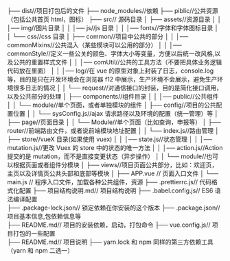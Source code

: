 ├── dist//项目打包后的文件
├── node_modules//依赖
├── piblic//公共资源（包括公共首页 html，图标）
├── src// 源码目录
│ ├── assets//资源目录
│ │ │── img//图片目录
│ │ │── js//js 目录
│ │ │── fonts//字体和字体图标目录
│ │ └── css//css 目录
│ ├── common//项目中公共的部分
│ │ │── commonMixins//公共混入（某些模块可以公用的部分）
│ │ │── commonStyle//定义一些公关的颜色、字体大小等变量，方便以后统一改风格,以及公共的重置样式文件
│ │ │── comUtil//公共的工具方法（不要把具体业务逻辑代码放在里面）
│ │ │── log//在 vue 的原型对象上封装了日志，console.log 等，目的是只在开发环境会在浏览器 f12 中展示，生产环境不会展示，避免生产环境很多日志的情况
│ │ └── request//对通信接口的封装，目的是简化接口调用，以及公共部分的处理
│ ├── components//组件目录
│ │ │── public//公共组件
│ │ └── module//单个页面，或者单独模块的组件
│ ├── config//项目的公共配置位置
│ │ └── sysConfig.js//ajax 请求路径以及环境的配置（统一管理）等
│ ├── page//页面目录
│ │ └── Module//单个页面（比如查询，申报等）
│ ├── router//前端路由文件，或者说前端模块地址配置
│ │ └── index.js//路由管理
│ ├── store//vueX 目录(如果使用 vuex)
│ │ │── state.js//状态管理
│ │ │── mutation.js//更改 Vuex 的 store 中的状态的唯一方法
│ │ │── action.js//Action 提交的是 mutation，而不是直接变更状态（异步操作）
│ │ └── module//也可以根据页面或者组件分模块
│ ├── views//项目页面公共部分，比如：欢迎页，主页以及详情页公共头部和底部等模块
│ ├── APP.vue // 页面入口文件
│ └── main.js // 程序入口文件，加载各种公共组件，资源
├── .prettierrc.js// 代码格式化配置
├── 项目结构说明.md// 项目结构说明
├── .babel.config.js// ES6 语法编译配置  
├── .package-lock.json// 锁定依赖在你安装的这个版本
├── .package.json// 项目基本信息,包依赖信息等  
├── README.md// 项目的安装依赖，启动，打包命令
├── vue.config.js// 项目打包的一些配置  
├── README.md// 项目说明
├── yarn.lock 和 npm 同样的第三方依赖工具（yarn 和 npm 二选一）

